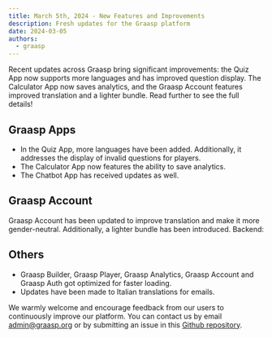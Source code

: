 ```yaml
---
title: March 5th, 2024 - New Features and Improvements
description: Fresh updates for the Graasp platform
date: 2024-03-05
authors:
  - graasp
---
```


Recent updates across Graasp bring significant improvements: the Quiz App now supports more languages and has improved question display. The Calculator App now saves analytics, and the Graasp Account features improved translation and a lighter bundle. Read further to see the full details!

<!-- truncate -->

## Graasp Apps

- In the Quiz App, more languages have been added. Additionally, it addresses the display of invalid questions for players.
- The Calculator App now features the ability to save analytics.
- The Chatbot App has received updates as well.

## Graasp Account

Graasp Account has been updated to improve translation and make it more gender-neutral. Additionally, a lighter bundle has been introduced.
Backend:

## Others

- Graasp Builder, Graasp Player, Graasp Analytics, Graasp Account and Graasp Auth got optimized for faster loading.
- Updates have been made to Italian translations for emails.

We warmly welcome and encourage feedback from our users to continuously improve our platform. You can contact us by email [admin@graasp.org](mailto:admin@graasp.org) or by submitting an issue in this [Github repository](https://github.com/graasp/graasp-feedback).
